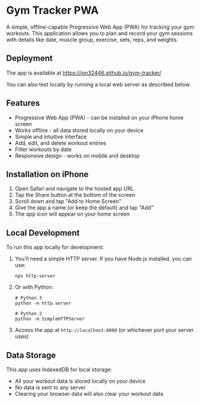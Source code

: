 # Gym Tracker PWA

A simple, offline-capable Progressive Web App (PWA) for tracking your gym workouts. This application allows you to plan and record your gym sessions with details like date, muscle group, exercise, sets, reps, and weights.

## Deployment

The app is available at https://jon32446.github.io/gym-tracker/

You can also test locally by running a local web server as described below.

## Features

- Progressive Web App (PWA) - can be installed on your iPhone home screen
- Works offline - all data stored locally on your device
- Simple and intuitive interface
- Add, edit, and delete workout entries
- Filter workouts by date
- Responsive design - works on mobile and desktop

## Installation on iPhone

1. Open Safari and navigate to the hosted app URL
2. Tap the Share button at the bottom of the screen
3. Scroll down and tap "Add to Home Screen"
4. Give the app a name (or keep the default) and tap "Add"
5. The app icon will appear on your home screen

## Local Development

To run this app locally for development:

1. You'll need a simple HTTP server. If you have Node.js installed, you can use:
   ```
   npx http-server
   ```

2. Or with Python:
   ```
   # Python 3
   python -m http.server
   
   # Python 2
   python -m SimpleHTTPServer
   ```

3. Access the app at `http://localhost:8080` (or whichever port your server uses)

## Data Storage

This app uses IndexedDB for local storage:
- All your workout data is stored locally on your device
- No data is sent to any server
- Clearing your browser data will also clear your workout data

